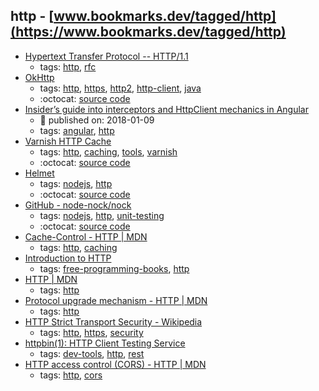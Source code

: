 http - [www.bookmarks.dev/tagged/http](https://www.bookmarks.dev/tagged/http)
---
* [Hypertext Transfer Protocol -- HTTP/1.1](https://tools.ietf.org/html/rfc2616)
    * tags: [http](../tagged/http.md), [rfc](../tagged/rfc.md)
* [OkHttp](http://square.github.io/okhttp/)
    * tags: [http](../tagged/http.md), [https](../tagged/https.md), [http2](../tagged/http2.md), [http-client](../tagged/http-client.md), [java](../tagged/java.md)
    * :octocat: [source code](https://github.com/square/okhttp)
* [Insider’s guide into interceptors and HttpClient mechanics in Angular](https://blog.angularindepth.com/insiders-guide-into-interceptors-and-httpclient-mechanics-in-angular-103fbdb397bf)
    * :calendar: published on: 2018-01-09
    * tags: [angular](../tagged/angular.md), [http](../tagged/http.md)
* [Varnish HTTP Cache](https://varnish-cache.org/)
    * tags: [http](../tagged/http.md), [caching](../tagged/caching.md), [tools](../tagged/tools.md), [varnish](../tagged/varnish.md)
    * :octocat: [source code](https://github.com/varnishcache/varnish-cache)
* [Helmet](https://helmetjs.github.io/docs/)
    * tags: [nodejs](../tagged/nodejs.md), [http](../tagged/http.md)
    * :octocat: [source code](https://github.com/helmetjs/helmet)
* [GitHub - node-nock/nock](https://github.com/node-nock/nock)
    * tags: [nodejs](../tagged/nodejs.md), [http](../tagged/http.md), [unit-testing](../tagged/unit-testing.md)
    * :octocat: [source code](https://github.com/node-nock/nock)
* [Cache-Control - HTTP | MDN](https://developer.mozilla.org/en-US/docs/Web/HTTP/Headers/Cache-Control)
    * tags: [http](../tagged/http.md), [caching](../tagged/caching.md)
* [Introduction to HTTP](https://launchschool.com/books/http)
    * tags: [free-programming-books](../tagged/free-programming-books.md), [http](../tagged/http.md)
* [HTTP | MDN](https://developer.mozilla.org/en-US/docs/Web/HTTP)
    * tags: [http](../tagged/http.md)
* [Protocol upgrade mechanism - HTTP | MDN](https://developer.mozilla.org/en-US/docs/Web/HTTP/Protocol_upgrade_mechanism)
    * tags: [http](../tagged/http.md)
* [HTTP Strict Transport Security - Wikipedia](https://en.wikipedia.org/wiki/HTTP_Strict_Transport_Security)
    * tags: [http](../tagged/http.md), [https](../tagged/https.md), [security](../tagged/security.md)
* [httpbin(1): HTTP Client Testing Service](https://httpbin.org/)
    * tags: [dev-tools](../tagged/dev-tools.md), [http](../tagged/http.md), [rest](../tagged/rest.md)
* [HTTP access control (CORS) - HTTP | MDN](https://developer.mozilla.org/en-US/docs/Web/HTTP/Access_control_CORS)
    * tags: [http](../tagged/http.md), [cors](../tagged/cors.md)
